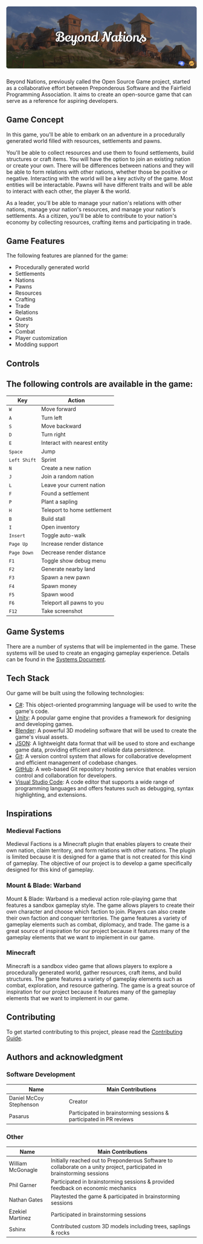 # ![Beyond Nations](https://raw.githubusercontent.com/Preponderous-Software/beyond-nations/master/.github/media/banner.png)
Beyond Nations, previously called the Open Source Game project, started as a collaborative effort between Preponderous Software and the Fairfield Programming Association. It aims to create an open-source game that can serve as a reference for aspiring developers.

## Game Concept
In this game, you'll be able to embark on an adventure in a procedurally generated world filled with resources, settlements and pawns.

You'll be able to collect resources and use them to found settlements, build structures or craft items. You will have the option to join an existing nation or create your own. There will be differences between nations and they will be able to form relations with other nations, whether those be positive or negative. Interacting with the world will be a key activity of the game. Most entities will be interactable. Pawns will have different traits and will be able to interact with each other, the player & the world.

As a leader, you'll be able to manage your nation's relations with other nations, manage your nation's resources, and manage your nation's settlements. As a citizen, you'll be able to contribute to your nation's economy by collecting resources, crafting items and participating in trade.

## Game Features
The following features are planned for the game:
- Procedurally generated world
- Settlements
- Nations
- Pawns
- Resources
- Crafting
- Trade
- Relations
- Quests
- Story
- Combat
- Player customization
- Modding support


## Controls
The following controls are available in the game:
---
| Key | Action |
| --- | --- |
| `W` | Move forward |
| `A` | Turn left |
| `S` | Move backward |
| `D` | Turn right |
| `E` | Interact with nearest entity |
| `Space` | Jump |
| `Left Shift` | Sprint |
| `N` | Create a new nation |
| `J` | Join a random nation |
| `L` | Leave your current nation |
| `F` | Found a settlement |
| `P` | Plant a sapling |
| `H` | Teleport to home settlement |
| `B` | Build stall |
| `I` | Open inventory |
| `Insert` | Toggle auto-walk |
| `Page Up` | Increase render distance |
| `Page Down` | Decrease render distance |
| `F1` | Toggle show debug menu |
| `F2` | Generate nearby land |
| `F3` | Spawn a new pawn |
| `F4` | Spawn money |
| `F5` | Spawn wood |
| `F6` | Teleport all pawns to you |
| `F12` | Take screenshot |

## Game Systems
There are a number of systems that will be implemented in the game. These systems will be used to create an engaging gameplay experience. Details can be found in the [Systems Document](./docs/SYSTEMS.md).

## Tech Stack
Our game will be built using the following technologies:
- [C#](https://docs.microsoft.com/en-us/dotnet/csharp/): This object-oriented programming language will be used to write the game's code.
- [Unity](https://unity.com/): A popular game engine that provides a framework for designing and developing games.
- [Blender](https://www.blender.org/): A powerful 3D modeling software that will be used to create the game's visual assets.
- [JSON](https://www.json.org/json-en.html): A lightweight data format that will be used to store and exchange game data, providing efficient and reliable data persistence.
- [Git](https://git-scm.com/): A version control system that allows for collaborative development and efficient management of codebase changes.
- [GitHub](https://github.com/): A web-based Git repository hosting service that enables version control and collaboration for developers.
- [Visual Studio Code](https://code.visualstudio.com/): A code editor that supports a wide range of programming languages and offers features such as debugging, syntax highlighting, and extensions.

## Inspirations
### Medieval Factions
Medieval Factions is a Minecraft plugin that enables players to create their own nation, claim territory, and form relations with other nations. The plugin is limited because it is designed for a game that is not created for this kind of gameplay. The objective of our project is to develop a game specifically designed for this kind of gameplay.

### Mount & Blade: Warband
Mount & Blade: Warband is a medieval action role-playing game that features a sandbox gameplay style. The game allows players to create their own character and choose which faction to join. Players can also create their own faction and conquer territories. The game features a variety of gameplay elements such as combat, diplomacy, and trade. The game is a great source of inspiration for our project because it features many of the gameplay elements that we want to implement in our game.

### Minecraft
Minecraft is a sandbox video game that allows players to explore a procedurally generated world, gather resources, craft items, and build structures. The game features a variety of gameplay elements such as combat, exploration, and resource gathering. The game is a great source of inspiration for our project because it features many of the gameplay elements that we want to implement in our game.

## Contributing
To get started contributing to this project, please read the [Contributing Guide](./docs/CONTRIBUTING.md).

## Authors and acknowledgment
### Software Development
Name | Main Contributions
------------ | -------------
Daniel McCoy Stephenson | Creator
Pasarus | Participated in brainstorming sessions & participated in PR reviews

### Other
Name | Main Contributions
------------ | -------------
William McGonagle | Initially reached out to Preponderous Software to collaborate on a unity project, participated in brainstorming sessions
Phil Garner | Participated in brainstorming sessions & provided feedback on economic mechanics
Nathan Gates | Playtested the game & participated in brainstorming sessions
Ezekiel Martinez | Participated in brainstorming sessions
Sshinx | Contributed custom 3D models including trees, saplings & rocks
